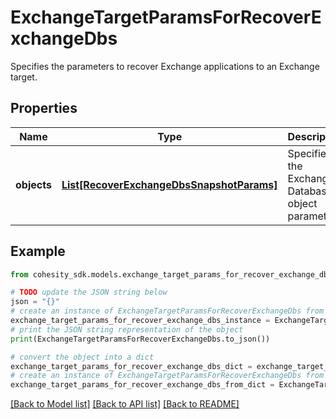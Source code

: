 # ExchangeTargetParamsForRecoverExchangeDbs

Specifies the parameters to recover Exchange applications to an Exchange target.

## Properties

Name | Type | Description | Notes
------------ | ------------- | ------------- | -------------
**objects** | [**List[RecoverExchangeDbsSnapshotParams]**](RecoverExchangeDbsSnapshotParams.md) | Specifies the Exchange Database object parameters. | 

## Example

```python
from cohesity_sdk.models.exchange_target_params_for_recover_exchange_dbs import ExchangeTargetParamsForRecoverExchangeDbs

# TODO update the JSON string below
json = "{}"
# create an instance of ExchangeTargetParamsForRecoverExchangeDbs from a JSON string
exchange_target_params_for_recover_exchange_dbs_instance = ExchangeTargetParamsForRecoverExchangeDbs.from_json(json)
# print the JSON string representation of the object
print(ExchangeTargetParamsForRecoverExchangeDbs.to_json())

# convert the object into a dict
exchange_target_params_for_recover_exchange_dbs_dict = exchange_target_params_for_recover_exchange_dbs_instance.to_dict()
# create an instance of ExchangeTargetParamsForRecoverExchangeDbs from a dict
exchange_target_params_for_recover_exchange_dbs_from_dict = ExchangeTargetParamsForRecoverExchangeDbs.from_dict(exchange_target_params_for_recover_exchange_dbs_dict)
```
[[Back to Model list]](../README.md#documentation-for-models) [[Back to API list]](../README.md#documentation-for-api-endpoints) [[Back to README]](../README.md)


